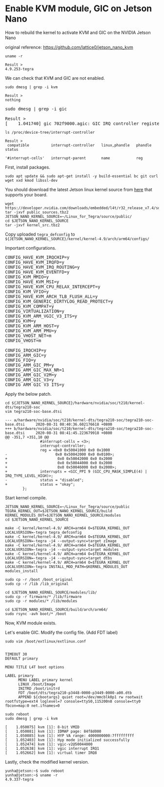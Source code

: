 # Enable KVM module, GIC on Jetson Nano

How to rebuild the kernel to activate KVM and GIC on the NVIDIA Jetson Nano

original reference: https://github.com/lattice0/jetson_nano_kvm

<pre><code>uname -r

Result >
4.9.253-tegra</code></pre>

We can check that KVM and GIC are not enabled.

<pre><code>sudo dmesg | grep -i kvm

Result >
nothing</code></pre>

<pre><code></code>sudo dmesg | grep -i gic

Result ><br>[    1.041740] gic 702f9000.agic: GIC IRQ controller registered</code></pre>

<pre><code>ls /proc/device-tree/interrupt-controller

Result >
 compatible          interrupt-controller   linux,phandle   phandle   status
  
'#interrupt-cells'   interrupt-parent       name            reg</code></pre>

First, install packages.

<pre><code>sudo apt update && sudo apt-get install -y build-essential bc git curl wget xxd kmod libssl-dev</code></pre>

You should download the latest Jetson linux kernel source from [here](https://developer.nvidia.com/embedded/jetson-linux-archive) that supports your board.

<pre><code>wget https://developer.nvidia.com/downloads/embedded/l4t/r32_release_v7.4/sources/t210/public_sources.tbz2
tar -jxvf public_sources.tbz2
JETSON_NANO_KERNEL_SOURCE=~/Linux_for_Tegra/source/public/
cd $JETSON_NANO_KERNEL_SOURCE
tar -jxvf kernel_src.tbz2</code></pre>

Copy uploaded `tegra_defconfig` to `${JETSON_NANO_KERNEL_SOURCE}/kernel/kernel-4.9/arch/arm64/configs/`

Important configurations.

<pre>
CONFIG_HAVE_KVM_IRQCHIP=y
CONFIG_HAVE_KVM_IRQFD=y
CONFIG_HAVE_KVM_IRQ_ROUTING=y
CONFIG_HAVE_KVM_EVENTFD=y
CONFIG_KVM_MMIO=y
CONFIG_HAVE_KVM_MSI=y
CONFIG_HAVE_KVM_CPU_RELAX_INTERCEPT=y
CONFIG_KVM_VFIO=y
CONFIG_HAVE_KVM_ARCH_TLB_FLUSH_ALL=y
CONFIG_KVM_GENERIC_DIRTYLOG_READ_PROTECT=y
CONFIG_KVM_COMPAT=y
CONFIG_VIRTUALIZATION=y
CONFIG_KVM_ARM_VGIC_V3_ITS=y
CONFIG_KVM=y
CONFIG_KVM_ARM_HOST=y
CONFIG_KVM_ARM_PMU=y
CONFIG_VHOST_NET=m
CONFIG_VHOST=m
 
CONFIG_IRQCHIP=y
CONFIG_ARM_GIC=y
CONFIG_FIQ=y
CONFIG_ARM_GIC_PM=y
CONFIG_ARM_GIC_MAX_NR=1
CONFIG_ARM_GIC_V2M=y
CONFIG_ARM_GIC_V3=y
CONFIG_ARM_GIC_V3_ITS=y</pre>

Apply the below patch.

<pre><code>cd ${JETSON_NANO_KERNEL_SOURCE}/hardware/nvidia/soc/t210/kernel-dts/tegra210-soc
vim tegra210-soc-base.dtsi</code></pre>

```
--- a/hardware/nvidia/soc/t210/kernel-dts/tegra210-soc/tegra210-soc-base.dtsi     2020-08-31 08:40:36.602176618 +0800
+++ b/hardware/nvidia/soc/t210/kernel-dts/tegra210-soc/tegra210-soc-base.dtsi     2020-08-31 08:41:45.223679918 +0800
@@ -351,7 +351,10 @@
                #interrupt-cells = <3>;
                interrupt-controller;
                reg = <0x0 0x50041000 0x0 0x1000
-                      0x0 0x50042000 0x0 0x0100>;
+                       0x0 0x50042000 0x0 0x2000
+                       0x0 0x50044000 0x0 0x2000
+                       0x0 0x50046000 0x0 0x2000>;
+               interrupts = <GIC_PPI 9 (GIC_CPU_MASK_SIMPLE(4) | IRQ_TYPE_LEVEL_HIGH)>;
-               status = "disabled";
+               status = "okay";
        };
```

Start kernel compile.
 
<pre><code>JETSON_NANO_KERNEL_SOURCE=~/Linux_for_Tegra/source/public
TEGRA_KERNEL_OUT=$JETSON_NANO_KERNEL_SOURCE/build
KERNEL_MODULES_OUT=$JETSON_NANO_KERNEL_SOURCE/modules
cd $JETSON_NANO_KERNEL_SOURCE
  
make -C kernel/kernel-4.9/ ARCH=arm64 O=$TEGRA_KERNEL_OUT LOCALVERSION=-tegra tegra_defconfig
make -C kernel/kernel-4.9/ ARCH=arm64 O=$TEGRA_KERNEL_OUT LOCALVERSION=-tegra -j4 --output-sync=target zImage
make -C kernel/kernel-4.9/ ARCH=arm64 O=$TEGRA_KERNEL_OUT LOCALVERSION=-tegra -j4 --output-sync=target modules
make -C kernel/kernel-4.9/ ARCH=arm64 O=$TEGRA_KERNEL_OUT LOCALVERSION=-tegra -j4 --output-sync=target dtbs
make -C kernel/kernel-4.9/ ARCH=arm64 O=$TEGRA_KERNEL_OUT LOCALVERSION=-tegra INSTALL_MOD_PATH=$KERNEL_MODULES_OUT modules_install</code></pre>

<pre><code>sudo cp -r /boot /boot_original
sudo cp -r /lib /lib_original</code></pre>


<pre><code>cd $JETSON_NANO_KERNEL_SOURCE/modules/lib/
sudo cp -r firmware/* /lib/firmware
sudo cp -r modules/* /lib/modules</code></pre>


<pre><code>cd $JETSON_NANO_KERNEL_SOURCE/build/arch/arm64/
sudo rsync -avh boot/* /boot</code></pre>

Now, KVM module exists.

Let's enable GIC.
Modify the config file. (Add FDT label)
```
sudo vim /boot/extlinux/extlinux.conf


TIMEOUT 30
DEFAULT primary

MENU TITLE L4T boot options

LABEL primary
      MENU LABEL primary kernel
      LINUX /boot/Image
      INITRD /boot/initrd
      FDT /boot/dts/tegra210-p3448-0000-p3449-0000-a00.dtb
      APPEND ${cbootargs} quiet root=/dev/mmcblk0p1 rw rootwait rootfstype=ext4 loglevel=7 console=ttyS0,115200n8 console=tty0 fbcon=map:0 net.ifnames=0
```

```
sudo reboot
sudo dmesg | grep -i kvm

[    1.050075] kvm [1]: 8-bit VMID
[    1.050081] kvm [1]: IDMAP page: 84f8d000
[    1.050085] kvm [1]: HYP VA range: 4000000000:7fffffffff
[    1.052403] kvm [1]: Hyp mode initialized successfully
[    1.052474] kvm [1]: vgic-v2@50044000
[    1.052638] kvm [1]: vgic interrupt IRQ1
[    1.052662] kvm [1]: virtual timer IRQ8
```


Lastly, check the modified kernel version.
```
yunha@jetson:~$ sudo reboot
yunha@jetson:~$ uname -r
4.9.337-tegra
```
